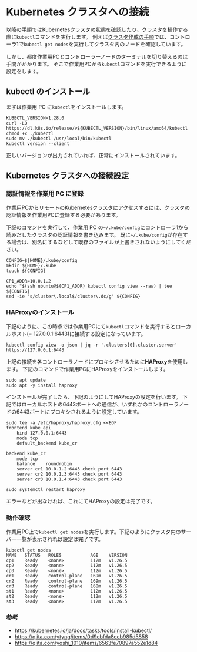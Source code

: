 # Kubernetes クラスタへの接続
以降の手順ではKubernetesクラスタの状態を確認したり、クラスタを操作する際に`kubectl`コマンドを実行します。
例えば[クラスタ作成の手順](./create-cluster.md)では、コントローラ1で`kubectl get nodes`を実行してクラスタ内のノードを確認しています。

しかし、都度作業用PCとコントローラーノードのターミナルを切り替えるのは手間がかかります。
そこで作業用PCから`kubectl`コマンドを実行できるように設定をします。

## kubectl のインストール
まずは作業用 PC に`kubectl`をインストールします。

```
KUBECTL_VERSION=1.28.0
curl -LO https://dl.k8s.io/release/v${KUBECTL_VERSION}/bin/linux/amd64/kubectl
chmod +x ./kubectl
sudo mv ./kubectl /usr/local/bin/kubectl
kubectl version --client
```

正しいバージョンが出力されていれば、正常にインストールされています。

## Kubernetes クラスタへの接続設定
### 認証情報を作業用 PC に登録
作業用PCからリモートのKubernetesクラスタにアクセスするには、クラスタの認証情報を作業用PCに登録する必要があります。

下記のコマンドを実行して、作業用 PC の`~/.kube/config`にコントローラ1から読みだしたクラスタの認証情報を書き込みます。
既に`~/.kube/config`が存在する場合は、別名にするなどして既存のファイルが上書きされないようにしてください。

```
CONFIG=${HOME}/.kube/config
mkdir ${HOME}/.kube
touch ${CONFIG}

CP1_ADDR=10.0.1.2
echo "$(ssh ubuntu@${CP1_ADDR} kubectl config view --raw) | tee ${CONFIG}
sed -ie 's/cluster\.local$/cluster\.dc/g' ${CONFIG}
```

### HAProxyのインストール
下記のように、この時点では作業用PCにて`kubectl`コマンドを実行するとローカルホスト(= 127.0.0.1:6443)に接続する設定になっています。
```
kubectl config view -o json | jq -r '.clusters[0].cluster.server'
https://127.0.0.1:6443
```

上記の接続を各コントローラノードにプロキシさせるために**HAProxy**を使用します。
下記のコマンドで作業用PCにHAProxyをインストールします。
```
sudo apt update
sudo apt -y install haproxy
```

インストールが完了したら、下記のようにしてHAProxyの設定を行います。
下記ではローカルホストの6443ポートへの通信が、いずれかのコントローラノードの6443ポートにプロキシされるように設定しています。
```
sudo tee -a /etc/haproxy/haproxy.cfg <<EOF
frontend kube_api
    bind 127.0.0.1:6443
    mode tcp
    default_backend kube_cr

backend kube_cr
    mode tcp
    balance    roundrobin
    server cr1 10.0.1.2:6443 check port 6443
    server cr2 10.0.1.3:6443 check port 6443
    server cr3 10.0.1.4:6443 check port 6443

sudo systemctl restart haproxy
```

エラーなどが出なければ、これにてHAProxyの設定は完了です。

### 動作確認
作業用PC上で`kubectl get nodes`を実行します。下記のようにクラスタ内のサーバー一覧が表示されれば設定は完了です。
```
kubectl get nodes
NAME   STATUS   ROLES           AGE    VERSION
cp1    Ready    <none>          112m   v1.26.5
cp2    Ready    <none>          112m   v1.26.5
cp3    Ready    <none>          112m   v1.26.5
cr1    Ready    control-plane   169m   v1.26.5
cr2    Ready    control-plane   169m   v1.26.5
cr3    Ready    control-plane   168m   v1.26.5
st1    Ready    <none>          112m   v1.26.5
st2    Ready    <none>          112m   v1.26.5
st3    Ready    <none>          112m   v1.26.5
```

### 参考

- https://kubernetes.io/ja/docs/tasks/tools/install-kubectl/
- https://qiita.com/ytyng/items/0d9cbfda8ecb985d5858
- https://qiita.com/yoshi_1010/items/6563fe70897a552e1d84
